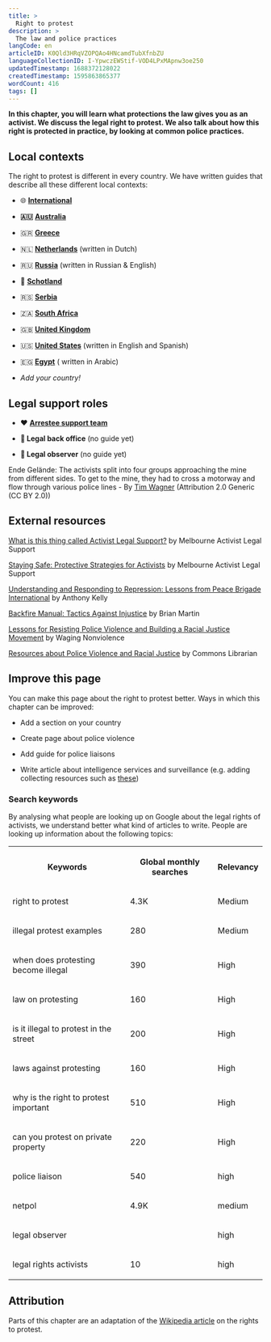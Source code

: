 ```yaml
---
title: >
  Right to protest
description: >
  The law and police practices
langCode: en
articleID: K0Qld3HRqVZOPQAo4HNcamdTubXfnbZU
languageCollectionID: I-YpwczEWStif-VOD4LPxMApnw3oe250
updatedTimestamp: 1688372128022
createdTimestamp: 1595863865377
wordCount: 416
tags: []
---
```


**In this chapter, you will learn what protections the law gives you as an activist. We discuss the legal right to protest. We also talk about how this right is protected in practice, by looking at common police practices.**

## Local contexts

The right to protest is different in every country. We have written guides that describe all these different local contexts:

-   🌐 [**International**](/rights/international)
    
-   **🇦🇺** [**Australia**](/rights/australia)
    
-   🇬🇷 [**Greece**](/rights/greece)
    
-   🇳🇱 [**Netherlands**](/nl/rights) (written in Dutch)
    
-   🇷🇺 [**Russia**](/rights/russia) (written in Russian & English)
    
-   🏴󠁧󠁢󠁳󠁣󠁴󠁿 [**Schotland**](/rights/schotland)
    
-   🇷🇸 [**Serbia**](/rights/serbia)
    
-   🇿🇦 [**South Africa**](/rights/south-africa)
    
-   🇬🇧 [**United Kingdom**](/rights/uk)
    
-   🇺🇸 [**United States**](/rights/united-states) (written in English and Spanish)
    
-   🇪🇬 [**Egypt**](/ar/rights/egypt) ( written in Arabic)
    
-   _Add your country!_
    

## **Legal support roles**

-   **❤️** [**Arrestee support team**](/rights/arrestee-support)
    
-   **🏡 Legal back office** (no guide yet)
    
-   **👀 Legal observer** (no guide yet)
    

<dynamic-image imageid="ad760b54-e06b-4f75-4c66-45eff343cb00" alt="Activists being stopped by police"><p>Ende Gelände: The activists split into four groups approaching the mine from different sides. To get to the mine, they had to cross a motorway and flow through various police lines - By <a target="_blank" href="https://www.flickr.com/photos/350org/20577167336/in/photolist-xmkmXb-drTy45-P6vijC-7a5egv-drS8ku-P6vhGL-vGUV6f-7ciX8k-7cnLV3-7a5edB-P8Zzv6-7a93RW-TUxZ7U-N5yqvC-aq3inm-MzkMSj-7cnPc1-V4vWca-7ciZh6-Td8qv3-g7bfnM-7cnN3Y-79XeVr-7cnLYq-8JAG9e-7ciYTF-7ciX5e-apZdQv-PcZKoy-7cnMYb-7cnP2h-7cnPqj-7ciZav-7ciZuk-MGe4Cx-7ciZ72-8HPmSz-8MrdXh-7a4CDf-WcZZaf-ticWdv-7cnNXU-qdQz5v-apZMkh-Wd1233-7bt2wE-g7c9tt-rWxaHw-se7jAK-W4YBxH">Tim Wagner</a> (Attribution 2.0 Generic (CC BY 2.0))</p></dynamic-image>

## **External resources**

[What is this thing called Activist Legal Support?](https://commonslibrary.org/what-is-this-thing-called-activist-legal-support/?utm_source=activisthandbook.org) by Melbourne Activist Legal Support

[Staying Safe: Protective Strategies for Activists](https://commonslibrary.org/staying-safe-protective-strategies-for-activists/?utm_source=activisthandbook.org) by Melbourne Activist Legal Support

[Understanding and Responding to Repression: Lessons from Peace Brigade International](https://commonslibrary.org/understanding-and-responding-to-repression-lessons-from-peace-brigades-international/?utm_source=activisthandbook.org) by Anthony Kelly

[Backfire Manual: Tactics Against Injustice](https://commonslibrary.org/backfire-manual-tactics-against-injustice/?utm_source=activisthandbook.org) by Brian Martin

[Lessons for Resisting Police Violence and Building a Racial Justice Movement](https://commonslibrary.org/lessons-for-resisting-police-violence-and-building-a-strong-racial-justice-movement/?utm_source=activisthandbook.org) by Waging Nonviolence

[Resources about Police Violence and Racial Justice](https://commonslibrary.org/resources-about-police-violence-and-racial-justice/?utm_source=activisthandbook.org) by Commons Librarian

## Improve this page

You can make this page about the right to protest better. Ways in which this chapter can be improved:

-   Add a section on your country
    
-   Create page about police violence
    
-   Add guide for police liaisons
    
-   Write article about intelligence services and surveillance (e.g. adding collecting resources such as [these](https://netpol.org/police-liaison-officers-film/))
    

### Search keywords

By analysing what people are looking up on Google about the legal rights of activists, we understand better what kind of articles to write. People are looking up information about the following topics:

<table><tbody><tr><th><p>Keywords</p></th><th><p>Global monthly searches</p></th><th><p>Relevancy</p></th></tr><tr><td><p>right to protest</p></td><td><p>4.3K</p></td><td><p>Medium</p></td></tr><tr><td><p>illegal protest examples</p></td><td><p>280</p></td><td><p>Medium</p></td></tr><tr><td><p>when does protesting become illegal</p></td><td><p>390</p></td><td><p>High</p></td></tr><tr><td><p>law on protesting</p></td><td><p>160</p></td><td><p>High</p></td></tr><tr><td><p>is it illegal to protest in the street</p></td><td><p>200</p></td><td><p>High</p></td></tr><tr><td><p>laws against protesting</p></td><td><p>160</p></td><td><p>High</p></td></tr><tr><td><p>why is the right to protest important</p></td><td><p>510</p></td><td><p>High</p></td></tr><tr><td><p>can you protest on private property</p></td><td><p>220</p></td><td><p>High</p></td></tr><tr><td><p>police liaison</p></td><td><p>540</p></td><td><p>high</p></td></tr><tr><td><p>netpol</p></td><td><p>4.9K</p></td><td><p>medium</p></td></tr><tr><td><p>legal observer</p></td><td><p></p></td><td><p>high</p></td></tr><tr><td><p>legal rights activists</p></td><td><p>10</p></td><td><p>high</p></td></tr></tbody></table>

## Attribution

Parts of this chapter are an adaptation of the [Wikipedia article](https://en.wikipedia.org/wiki/Right_to_protest) on the rights to protest.
